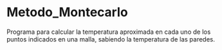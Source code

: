 # Metodo_Montecarlo
Programa para calcular la temperatura aproximada en cada uno de  los puntos indicados en una malla, sabiendo la  temperatura de las paredes. 
